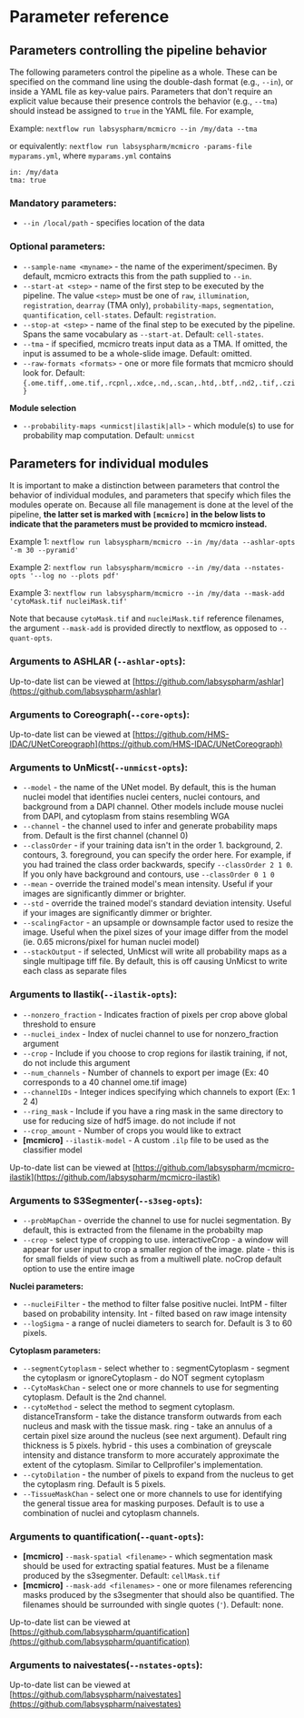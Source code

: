 # Parameter reference

## Parameters controlling the pipeline behavior

The following parameters control the pipeline as a whole. These can be specified on the command line using the double-dash format (e.g., `--in`), or inside a YAML file as key-value pairs. Parameters that don't require an explicit value because their presence controls the behavior (e.g., `--tma`) should instead be assigned to `true` in the YAML file. For example,

Example: `nextflow run labsyspharm/mcmicro --in /my/data --tma`

or equivalently: `nextflow run labsyspharm/mcmicro -params-file myparams.yml`, where `myparams.yml` contains
```
in: /my/data
tma: true
```

### Mandatory parameters:

* `--in /local/path` - specifies location of the data

### Optional parameters:

* `--sample-name <myname>` - the name of the experiment/specimen. By default, mcmicro extracts this from the path supplied to `--in`.
* `--start-at <step>` - name of the first step to be executed by the pipeline. The value `<step>` must be one of `raw`, `illumination`, `registration`, `dearray` (TMA only), `probability-maps`, `segmentation`, `quantification`, `cell-states`. Default: `registration`.
* `--stop-at <step>` - name of the final step to be executed by the pipeline. Spans the same vocabulary as `--start-at`. Default: `cell-states`.
* `--tma` - if specified, mcmicro treats input data as a TMA. If omitted, the input is assumed to be a whole-slide image. Default: omitted.
* `--raw-formats <formats>` - one or more file formats that mcmicro should look for. Default: `{.ome.tiff,.ome.tif,.rcpnl,.xdce,.nd,.scan,.htd,.btf,.nd2,.tif,.czi}`

**Module selection**
* `--probability-maps <unmicst|ilastik|all>` - which module(s) to use for probability map computation. Default: `unmicst`

## Parameters for individual modules

It is important to make a distinction between parameters that control the behavior of individual modules, and parameters that specify which files the modules operate on. Because all file management is done at the level of the pipeline, **the latter set is marked with `[mcmicro]` in the below lists to indicate that the parameters must be provided to mcmicro instead.**

Example 1: `nextflow run labsyspharm/mcmicro --in /my/data --ashlar-opts '-m 30 --pyramid'`

Example 2: `nextflow run labsyspharm/mcmicro --in /my/data --nstates-opts '--log no --plots pdf'`

Example 3: `nextflow run labsyspharm/mcmicro --in /my/data --mask-add 'cytoMask.tif nucleiMask.tif'`

Note that because `cytoMask.tif` and `nucleiMask.tif` reference filenames, the argument `--mask-add` is provided directly to nextflow, as opposed to `--quant-opts`.

### Arguments to ASHLAR (`--ashlar-opts`):

Up-to-date list can be viewed at [https://github.com/labsyspharm/ashlar](https://github.com/labsyspharm/ashlar)

### Arguments to Coreograph(`--core-opts`):

Up-to-date list can be viewed at [https://github.com/HMS-IDAC/UNetCoreograph](https://github.com/HMS-IDAC/UNetCoreograph)

### Arguments to UnMicst(`--unmicst-opts`):

* `--model` - the name of the UNet model. By default, this is the human nuclei model that identifies nuclei centers, nuclei contours, and background from a DAPI channel. Other models include mouse nuclei from DAPI, and cytoplasm from stains resembling WGA
* `--channel` - the channel used to infer and generate probability maps from. Default is the first channel (channel 0)
* `--classOrder` - if your training data isn't in the order 1. background, 2. contours, 3. foreground, you can specify the order here. For example, if you had trained the class order backwards, specify `--classOrder 2 1 0`. If you only have background and contours, use `--classOrder 0 1 0`
* `--mean` - override the trained model's mean intensity. Useful if your images are significantly dimmer or brighter.
* `--std` - override the trained model's standard deviation intensity. Useful if your images are significantly dimmer or brighter.
* `--scalingFactor` - an upsample or downsample factor used to resize the image. Useful when the pixel sizes of your image differ from the model (ie. 0.65 microns/pixel for human nuclei model)
* `--stackOutput` - if selected, UnMicst will write all probability maps as a single multipage tiff file. By default, this is off causing UnMicst to write each class as separate files

### Arguments to Ilastik(`--ilastik-opts`):

* `--nonzero_fraction` - Indicates fraction of pixels per crop above global threshold to ensure
* `--nuclei_index` - Index of nuclei channel to use for nonzero_fraction argument
* `--crop` - Include if you choose to crop regions for ilastik training, if not, do not include this argument
* `--num_channels` - Number of channels to export per image (Ex: 40 corresponds to a 40 channel ome.tif image)
* `--channelIDs` - Integer indices specifying which channels to export (Ex: 1 2 4)
* `--ring_mask` - Include if you have a ring mask in the same directory to use for reducing size of hdf5 image. do not include if not
* `--crop_amount` -  Number of crops you would like to extract
* **[mcmicro]** `--ilastik-model` - A custom `.ilp` file to be used as the classifier model

Up-to-date list can be viewed at [https://github.com/labsyspharm/mcmicro-ilastik](https://github.com/labsyspharm/mcmicro-ilastik)

### Arguments to S3Segmenter(`--s3seg-opts`):

* `--probMapChan` - override the channel to use for nuclei segmentation. By default, this is extracted from the filename in the probabilty map 
* `--crop` - select type of cropping to use. interactiveCrop - a window will appear for user input to crop a smaller region of the image. plate - this is for small fields of view such as from a multiwell plate. noCrop default option to use the entire image

**Nuclei parameters:**
* `--nucleiFilter` - the method to filter false positive nuclei. IntPM - filter based on probability intensity. Int - filted based on raw image intensity
* `--logSigma` - a range of nuclei diameters to search for. Default is 3 to 60 pixels.

**Cytoplasm parameters:**
* `--segmentCytoplasm` - select whether to : segmentCytoplasm - segment the cytoplasm or ignoreCytoplasm - do NOT segment cytoplasm
* `--CytoMaskChan` - select one or more channels to use for segmenting cytoplasm. Default is the 2nd channel.
* `--cytoMethod` - select the method to segment cytoplasm. distanceTransform - take the distance transform outwards from each nucleus and mask with the tissue mask. ring - take an annulus of a certain pixel size around the nucleus (see next argument). Default ring thickness is 5 pixels. hybrid - this uses a combination of greyscale intensity and distance transform to more accurately approximate the extent of the cytoplasm. Similar to Cellprofiler's implementation.
* `--cytoDilation` - the number of pixels to expand from the nucleus to get the cytoplasm ring. Default is 5 pixels.
* `--TissueMaskChan` - select one or more channels to use for identifying the general tissue area for masking purposes. Default is to use a combination of nuclei and cytoplasm channels.

### Arguments to quantification(`--quant-opts`):

* **[mcmicro]** `--mask-spatial <filename>` - which segmentation mask should be used for extracting spatial features. Must be a filename produced by the s3segmenter. Default: `cellMask.tif`
* **[mcmicro]** `--mask-add <filenames>` - one or more filenames referencing masks produced by the s3segmenter that should also be quantified. The filenames should be surrounded with single quotes (`'`). Default: none.

Up-to-date list can be viewed at [https://github.com/labsyspharm/quantification](https://github.com/labsyspharm/quantification)

### Arguments to naivestates(`--nstates-opts`):

Up-to-date list can be viewed at [https://github.com/labsyspharm/naivestates](https://github.com/labsyspharm/naivestates)
